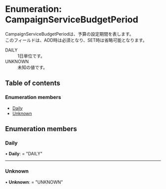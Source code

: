 # Enumeration: CampaignServiceBudgetPeriod


<div lang=\"ja\">CampaignServiceBudgetPeriodは、予算の設定期間を表します。<br> このフィールドは、ADD時は必須となり、SET時は省略可能となります。</div>  <dl class=term>   <dt class=\"term__item\">DAILY</dt>   <dd class=\"term__desc\"><span lang=\"ja\">1日単位です。</span></dd>   <dt class=\"term__item\">UNKNOWN</dt>   <dd class=\"term__desc\"><span lang=\"ja\">未知の値です。</span></dd> </dl>

## Table of contents

### Enumeration members

- [Daily](campaignservicebudgetperiod.md#daily)
- [Unknown](campaignservicebudgetperiod.md#unknown)

## Enumeration members

### Daily

• **Daily**: = "DAILY"

___

### Unknown

• **Unknown**: = "UNKNOWN"
